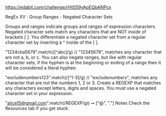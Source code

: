 https://edabit.com/challenge/rHtS59yApEQbANPcx

RegEx XV : Group Ranges - Negated Character Sets

Groups and ranges indicate groups and ranges of expression characters. Negated character sets match any characters that are NOT inside of brackets [ ]. You differentiate a negated character set from a regular character set by inserting a ^ inside of the [ ].

"1234cba5678".match(/[^abc]/g)
// "12345678", matches any character that are not a, b, or c.
You can also negate ranges, but like with regular character sets, if the hyphen is at the beginning or ending of a range then it will be considered a literal hyphen.

"excludenumbers123".match(/[^1-3]/g)
// "excludenumbers", matches any character that are not the numbers 1, 2 or 3.
Create a REGEXP that matches any characters except letters, digits and spaces. You must use a negated character set in your expression.

 "alice15@gmail.com".match(/REGEXP/gi) ➞ ["@", "."]
Notes
Check the Resources tab if you get stuck.